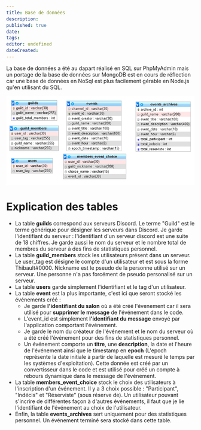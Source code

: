 ```yaml
---
title: Base de données
description: 
published: true
date: 
tags: 
editor: undefined
dateCreated: 
---
```



La base de données a été au dapart réalisé en SQL sur PhpMyAdmin mais un portage de la base de données sur MongoDB est en cours de réflection car une base de données en NoSql est plus facilement gérable en Node.js qu'en utilisant du SQL.

![MCD](../../img/discord-app/mcd.png)


# Explication des tables

- La table **guilds** correspond aux serveurs Discord. Le terme "Guild" est le terme générique pour désigner les serveurs dans Discord. Je garde l'identifiant du serveur : l'identifiant d'un serveur discord est une suite de 18 chiffres. Je garde aussi le nom du serveur et le nombre total de membres du serveur à des fins de statistiques personnel.
- La table **guild_members** stock les utilisateurs présent dans un serveur. Le user_tag est désigne le compte d'un utilisateur et est sous la forme Thibault#0000. Nickname est le pseudo de la personne utilisé sur un serveur. Une personne n'a pas forcément de pseudo personalisé sur un serveur.
- La table **users** garde simplement l'identifiant et le tag d'un utilisateur.
- La table **event** est la plus importante, c'est ici que seront stocké les événements créé :
  - Je garde **l'identifiant du salon** où a été créé l'évenement car il sera utilisé pour **supprimer le message** de l'événement dans le code.
  - L'event_id est simplement **l'identifiant du message** envoyé par l'application comportant l'événement.
  - Je garde le nom du créateur de l'événement et le nom du serveur où a été créé l'événement pour des fins de statistiques personnel.
  - Un événement comporte un **titre**, une **description**, la date et l'heure de l'événement ainsi que le timestamp en **epoch** (L'epoch représente la date initiale à partir de laquelle est mesuré le temps par les systèmes d'exploitation). Cette donnée est créé par un convertisseur dans le code et est utilisé pour créé un compte à rebours dynamique dans le message de l'événement.
- La table **members_event_choice** stock le choix des utilisateurs à l'inscription d'un événement. Il y a 3 choix possible : "Participant", "Indécis" et "Réserviste" (sous réserve de). Un utilisateur pouvant s'incrire de différentes façon à d'autres événements, il faut que je lie l'identifiant de l'événement au choix de l'utilisateur.
- Enfin, la table **events_archives** sert uniquement pour des statistiques personnel. Un événement terminé sera stocké dans cette table.

